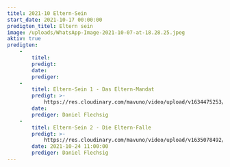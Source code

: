 ```yaml
---
titel: 2021-10 Eltern-Sein
start_date: 2021-10-17 00:00:00
predigten_titel: Eltern sein
image: /uploads/WhatsApp-Image-2021-10-07-at-18.28.25.jpeg
aktiv: true
predigten:
    -
        titel:
        predigt:
        date:
        prediger:
    -
        titel: Eltern-Sein 1 - Das Eltern-Mandat
        predigt: >-
            https://res.cloudinary.com/mavuno/video/upload/v1634475253/predigten/2021-10%20Eltern-Sein/2021-10-17_GoDi_Mavuno_Berlin_-_Parenting_1_-_Eltern-Mandat.mp3
        date:
        prediger: Daniel Flechsig
    -
        titel: Eltern-Sein 2 - Die Eltern-Falle
        predigt: >-
            https://res.cloudinary.com/mavuno/video/upload/v1635078492/predigten/2021-10%20Eltern-Sein/2021-10-24_Godi_Mavuno_Berlin_-_Parenting_2_-_Die_Eltern-Falle.mp3
        date: 2021-10-24 11:00:00
        prediger: Daniel Flechsig
---
```


